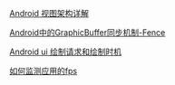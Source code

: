 [Android 视图架构详解](https://juejin.im/entry/571338c7c4c9710054cea455)

[Android中的GraphicBuffer同步机制-Fence](https://blog.csdn.net/jinzhuojun/article/details/39698317)

[Android ui 绘制请求和绘制时机](https://mp.weixin.qq.com/s/4R-ZroWE689cPrA3846j5Q)

[如何监测应用的fps](https://mp.weixin.qq.com/s/f4slxZqPJRs7L4E6pA7Drg)